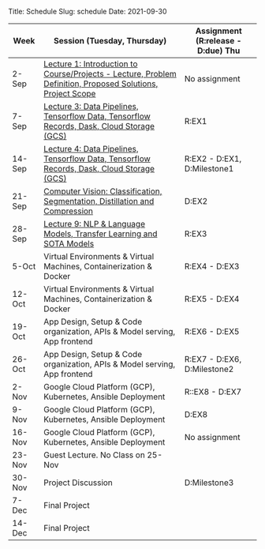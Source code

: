 Title: Schedule
Slug: schedule
Date: 2021-09-30


|Week|Session (Tuesday, Thursday)|Assignment (R:release - D:due) Thu|
|-----|-----|-----|
|2-Sep|[Lecture 1: Introduction to Course/Projects - Lecture, Problem Definition, Proposed Solutions, Project Scope]({filename}/lectures/lecture1/index.md)|No assignment|
|7-Sep|[Lecture 3: Data Pipelines, Tensorflow Data, Tensorflow Records, Dask, Cloud Storage (GCS)]({filename}/lectures/lecture2/index.md)|R:EX1 |
|14-Sep|[Lecture 4: Data Pipelines, Tensorflow Data, Tensorflow Records, Dask, Cloud Storage (GCS)]({filename}/lectures/lecture3/index.md)|R:EX2 - D:EX1, D:Milestone1 |
|21-Sep|[Computer Vision: Classification, Segmentation, Distillation and Compression]({filename}/lectures/lecture4/index.md)|D:EX2|
|28-Sep|[Lecture 9: NLP & Language Models, Transfer Learning and SOTA Models]({filename}/lectures/lecture5/index.md)|R:EX3|
|5-Oct|Virtual Environments & Virtual Machines, Containerization & Docker|R:EX4 - D:EX3|
|12-Oct|Virtual Environments & Virtual Machines, Containerization & Docker|R:EX5 - D:EX4|
|19-Oct|App Design, Setup & Code organization, APIs & Model serving, App frontend|R:EX6 - D:EX5|
|26-Oct|App Design, Setup & Code organization, APIs & Model serving, App frontend|R:EX7 - D:EX6, D:Milestone2|
|2-Nov|Google Cloud Platform (GCP), Kubernetes, Ansible Deployment|R::EX8 - D:EX7|
|9-Nov|Google Cloud Platform (GCP), Kubernetes, Ansible Deployment|D:EX8|
|16-Nov|Google Cloud Platform (GCP), Kubernetes, Ansible Deployment|No assignment|
|23-Nov|Guest Lecture.  No Class on 25-Nov||
|30-Nov|Project Discussion|D:Milestone3|
|7-Dec|Final Project||
|14-Dec|Final Project||
